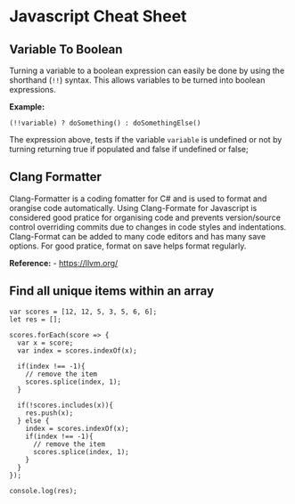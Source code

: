 # Javascript Cheat Sheet

## Variable To Boolean

Turning a variable to a boolean expression can easily be done by using the shorthand (`!!`) syntax. This allows variables to be turned into boolean expressions.

**Example:**

`(!!variable) ? doSomething() : doSomethingElse()`

The expression above, tests if the variable `variable` is undefined or not by turning returning true if populated and false if undefined or false;

## Clang Formatter

Clang-Formatter is a coding fomatter for C# and is used to format and orangise code automatically. Using Clang-Formate for Javascript is considered good pratice for organising code and prevents version/source control overriding commits due to changes in code styles and indentations. Clang-Format can be added to many code editors and has many save options. For good pratice, format on save helps format regularly.      

**Reference:** - https://llvm.org/

## Find all unique items within an array 

```
var scores = [12, 12, 5, 3, 5, 6, 6];
let res = [];

scores.forEach(score => {
  var x = score;
  var index = scores.indexOf(x);  
  
  if(index !== -1){
    // remove the item
    scores.splice(index, 1);
  }
  
  if(!scores.includes(x)){
    res.push(x);
  } else {    
    index = scores.indexOf(x);   
    if(index !== -1){
      // remove the item
      scores.splice(index, 1);
    } 
  }     
});

console.log(res); 
```
